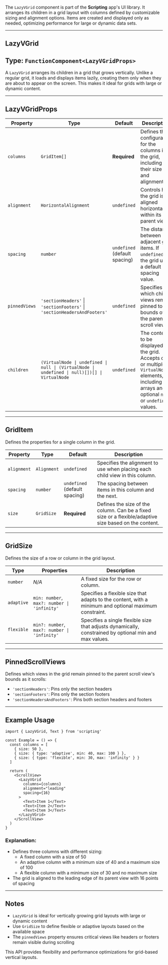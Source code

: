 The `LazyVGrid` component is part of the **Scripting** app's UI library. It arranges its children in a grid layout with columns defined by customizable sizing and alignment options. Items are created and displayed only as needed, optimizing performance for large or dynamic data sets.

---

## LazyVGrid

## Type: `FunctionComponent<LazyVGridProps>`

A `LazyVGrid` arranges its children in a grid that grows vertically. Unlike a regular grid, it loads and displays items lazily, creating them only when they are about to appear on the screen. This makes it ideal for grids with large or dynamic content.

---

## LazyVGridProps

| Property       | Type                                                                                       | Default             | Description                                                                                                                                                     |
|----------------|--------------------------------------------------------------------------------------------|---------------------|-----------------------------------------------------------------------------------------------------------------------------------------------------------------|
| `columns`      | `GridItem[]`                                                                              | **Required**        | Defines the configuration for the columns in the grid, including their size and alignment.                                                                     |
| `alignment`    | `HorizontalAlignment`                                                                      | `undefined`         | Controls how the grid is aligned horizontally within its parent view.                                                                                           |
| `spacing`      | `number`                                                                                   | `undefined` (default spacing) | The distance between adjacent grid items. If `undefined`, the grid uses a default spacing value.                                                              |
| `pinnedViews`  | `'sectionHeaders'` \| `'sectionFooters'` \| `'sectionHeadersAndFooters'`                   | `undefined`         | Specifies which child views remain pinned to the bounds of the parent scroll view.                                                                             |
| `children`     | `(VirtualNode \| undefined \| null \| (VirtualNode \| undefined \| null)[])[] \| VirtualNode` | `undefined`         | The content to be displayed in the grid. Accepts one or multiple `VirtualNode` elements, including arrays and optional `null` or `undefined` values.          |

---

## GridItem

Defines the properties for a single column in the grid.

| Property       | Type                                                                                       | Default             | Description                                                                                                                                                     |
|----------------|--------------------------------------------------------------------------------------------|---------------------|-----------------------------------------------------------------------------------------------------------------------------------------------------------------|
| `alignment`    | `Alignment`                                                                               | `undefined`         | Specifies the alignment to use when placing each child view in this column.                                                                                   |
| `spacing`      | `number`                                                                                   | `undefined` (default spacing) | The spacing between items in this column and the next.                                                                                                         |
| `size`         | `GridSize`                                                                                | **Required**        | Defines the size of the column. Can be a fixed size or a flexible/adaptive size based on the content.                                                          |

---

## GridSize

Defines the size of a row or column in the grid layout.

| Type            | Properties                                                                 | Description                                                                                              |
|-----------------|---------------------------------------------------------------------------|----------------------------------------------------------------------------------------------------------|
| `number`        | _N/A_                                                                    | A fixed size for the row or column.                                                                      |
| `adaptive`      | `min: number`, `max?: number \| 'infinity'`                     | Specifies a flexible size that adapts to the content, with a minimum and optional maximum constraint.    |
| `flexible`      | `min?: number`, `max?: number \| 'infinity'`                    | Specifies a single flexible size that adjusts dynamically, constrained by optional min and max values.   |

---

## PinnedScrollViews

Defines which views in the grid remain pinned to the parent scroll view's bounds as it scrolls:

- `'sectionHeaders'`: Pins only the section headers
- `'sectionFooters'`: Pins only the section footers
- `'sectionHeadersAndFooters'`: Pins both section headers and footers

---

## Example Usage

```tsx
import { LazyVGrid, Text } from 'scripting'

const Example = () => {
  const columns = [
    { size: 50 },
    { size: { type: 'adaptive', min: 40, max: 100 } },
    { size: { type: 'flexible', min: 30, max: 'infinity' } }
  ]

  return (
    <ScrollView>
      <LazyVGrid
        columns={columns}
        alignment="leading"
        spacing={16}
      >
        <Text>Item 1</Text>
        <Text>Item 2</Text>
        <Text>Item 3</Text>
      </LazyVGrid>
    </ScrollView>
  )
}
```

### Explanation:

- Defines three columns with different sizing:
  - A fixed column with a size of 50
  - An adaptive column with a minimum size of 40 and a maximum size of 100
  - A flexible column with a minimum size of 30 and no maximum size
- The grid is aligned to the leading edge of its parent view with 16 points of spacing

---

## Notes

- `LazyVGrid` is ideal for vertically growing grid layouts with large or dynamic content
- Use `GridSize` to define flexible or adaptive layouts based on the available space
- The `pinnedViews` property ensures critical views like headers or footers remain visible during scrolling

This API provides flexibility and performance optimizations for grid-based vertical layouts.